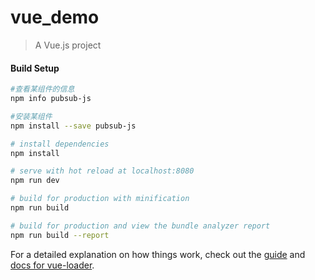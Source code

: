 # vue_demo

> A Vue.js project

#### Build Setup

``` bash
#查看某组件的信息
npm info pubsub-js

#安装某组件
npm install --save pubsub-js

# install dependencies
npm install

# serve with hot reload at localhost:8080
npm run dev

# build for production with minification
npm run build

# build for production and view the bundle analyzer report
npm run build --report
```

For a detailed explanation on how things work, check out the [guide](http://vuejs-templates.github.io/webpack/) and [docs for vue-loader](http://vuejs.github.io/vue-loader).
